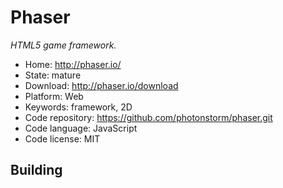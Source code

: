 # Phaser

_HTML5 game framework._

- Home: http://phaser.io/
- State: mature
- Download: http://phaser.io/download
- Platform: Web
- Keywords: framework, 2D
- Code repository: https://github.com/photonstorm/phaser.git
- Code language: JavaScript
- Code license: MIT

## Building

